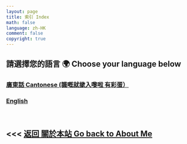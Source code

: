 ```yaml
---
layout: page
title: 索引 Index
math: false
language: zh-HK
comment: false
copyright: true
---
```


## 請選擇您的語言 🌍 Choose your language below
### [廣東話 Cantonese (識嘅就撳入嚟啦 有彩蛋）](https://lolicon.wtf/about/self_intro/cantonese)
### [English](https://lolicon.wtf/about/self_intro/en)

&nbsp;
&nbsp;

## <<< [返回 關於本站 Go back to About Me](https://lolicon.wtf/about)
